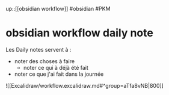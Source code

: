 up::[[obsidian workflow]]
#obsidian #PKM 
# obsidian workflow daily note

Les Daily notes servent à :
 - noter des choses à faire
     - noter ce qui à déjà été fait
 - noter ce que j'ai fait dans la journée

![[Excalidraw/workflow.excalidraw.md#^group=aTfa8vNB|800]]